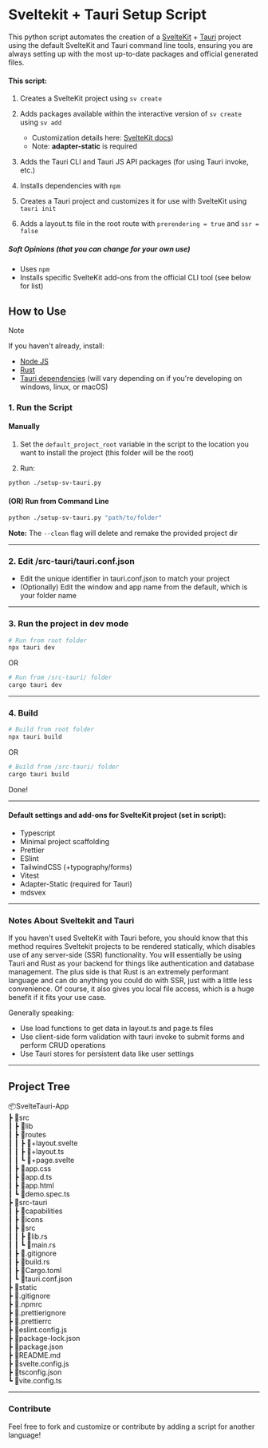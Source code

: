 # Sveltekit + Tauri Setup Script

This python script automates the creation of a [SvelteKit](https://svelte.dev/docs/kit/introduction) + [Tauri](https://v2.tauri.app/) project using the default SvelteKit and Tauri command line tools, ensuring you are always setting up with the most up-to-date packages and official generated files.

#### This script:

1. Creates a SvelteKit project using `sv create`
1. Adds packages available within the interactive version of `sv create` using `sv add`

   - Customization details here: [SvelteKit docs](https://svelte.dev/docs/cli/sv-add))
   - Note: **adapter-static** is required

1. Adds the Tauri CLI and Tauri JS API packages (for using Tauri invoke, etc.)
1. Installs dependencies with `npm`
1. Creates a Tauri project and customizes it for use with SvelteKit using `tauri init`
1. Adds a layout.ts file in the root route with `prerendering = true` and `ssr = false`

##### Soft Opinions (that you can change for your own use)

- Uses `npm`
- Installs specific SvelteKit add-ons from the official CLI tool (see below for list)

## How to Use

> [!NOTE]
> If you haven't already, install:
>
> - [Node JS](https://nodejs.org/en)
> - [Rust](https://rust-lang.org/)
> - [Tauri dependencies](https://v2.tauri.app/start/prerequisites/) (will vary depending on if you're developing on windows, linux, or macOS)

### 1. Run the Script

#### Manually

1.  Set the `default_project_root` variable in the script to the location you want to install the project (this folder will be the root)

2.  Run:

```bash
python ./setup-sv-tauri.py
```

#### (OR) Run from Command Line

```bash
python ./setup-sv-tauri.py "path/to/folder"
```

**Note:** The `--clean` flag will delete and remake the provided project dir

---

### 2. Edit /src-tauri/tauri.conf.json

- Edit the unique identifier in tauri.conf.json to match your project
- (Optionally) Edit the window and app name from the default, which is your folder name

---

### 3. Run the project in dev mode

```bash
# Run from root folder
npx tauri dev
```

OR

```bash
# Run from /src-tauri/ folder
cargo tauri dev
```

---

### 4. Build

```bash
# Build from root folder
npx tauri build
```

OR

```bash
# Build from /src-tauri/ folder
cargo tauri build
```

Done!

---

#### Default settings and add-ons for SvelteKit project (set in script):

- Typescript
- Minimal project scaffolding
- Prettier
- ESlint
- TailwindCSS (+typography/forms)
- Vitest
- Adapter-Static (required for Tauri)
- mdsvex

---

### Notes About Sveltekit and Tauri

If you haven't used SvelteKit with Tauri before, you should know that this method requires Sveltekit projects to be rendered statically, which disables use of any server-side (SSR) functionality. You will essentially be using Tauri and Rust as your backend for things like authentication and database management. The plus side is that Rust is an extremely performant language and can do anything you could do with SSR, just with a little less convenience. Of course, it also gives you local file access, which is a huge benefit if it fits your use case.

Generally speaking:

- Use load functions to get data in layout.ts and page.ts files
- Use client-side form validation with tauri invoke to submit forms and perform CRUD operations
- Use Tauri stores for persistent data like user settings

---

## Project Tree

📦SvelteTauri-App  
┣ 📂src  
┃ ┣ 📂lib  
┃ ┣ 📂routes  
┃ ┃ ┣ 📜+layout.svelte  
┃ ┃ ┣ 📜+layout.ts  
┃ ┃ ┗ 📜+page.svelte  
┃ ┣ 📜app.css  
┃ ┣ 📜app.d.ts  
┃ ┣ 📜app.html  
┃ ┗ 📜demo.spec.ts  
┣ 📂src-tauri  
┃ ┣ 📂capabilities  
┃ ┣ 📂icons  
┃ ┣ 📂src  
┃ ┃ ┣ 📜lib.rs  
┃ ┃ ┗ 📜main.rs  
┃ ┣ 📜.gitignore  
┃ ┣ 📜build.rs  
┃ ┣ 📜Cargo.toml  
┃ ┗ 📜tauri.conf.json  
┣ 📂static  
┣ 📜.gitignore  
┣ 📜.npmrc  
┣ 📜.prettierignore  
┣ 📜.prettierrc  
┣ 📜eslint.config.js  
┣ 📜package-lock.json  
┣ 📜package.json  
┣ 📜README.md  
┣ 📜svelte.config.js  
┣ 📜tsconfig.json  
┗ 📜vite.config.ts

---

### Contribute

Feel free to fork and customize or contribute by adding a script for another language!
